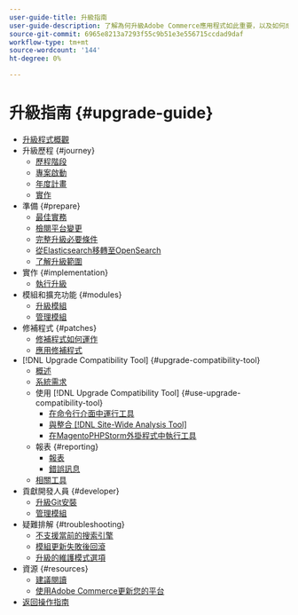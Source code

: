 ```yaml
---
user-guide-title: 升級指南
user-guide-description: 了解為何升級Adobe Commerce應用程式如此重要，以及如何成功規劃及執行升級。
source-git-commit: 6965e8213a7293f55c9b51e3e556715ccdad9daf
workflow-type: tm+mt
source-wordcount: '144'
ht-degree: 0%

---
```



# 升級指南 {#upgrade-guide}

- [升級程式概觀](overview.md)
- 升級歷程 {#journey}
   - [歷程階段](journey/phases.md)
   - [專案啟動](journey/project-launch.md)
   - [年度計畫](journey/annual-planning.md)
   - [實作](journey/implementation.md)
- 準備 {#prepare}
   - [最佳實務](prepare/best-practices.md)
   - [檢閱平台變更](prepare/platform-changes.md)
   - [完整升級必要條件](prepare/prerequisites.md)
   - [從Elasticsearch移轉至OpenSearch](prepare/opensearch-migration.md)
   - [了解升級範圍](prepare/scope.md)
- 實作 {#implementation}
   - [執行升級](implementation/perform-upgrade.md)
- 模組和擴充功能 {#modules}
   - [升級模組](modules/upgrade.md)
   - [管理模組](modules/manage.md)
- 修補程式 {#patches}
   - [修補程式如何運作](patches/overview.md)
   - [應用修補程式](patches/apply.md)
- [!DNL Upgrade Compatibility Tool] {#upgrade-compatibility-tool}
   - [概述](upgrade-compatibility-tool/overview.md)
   - [系統需求](upgrade-compatibility-tool/prerequisites.md)
   - 使用 [!DNL Upgrade Compatibility Tool] {#use-upgrade-compatibility-tool}
      - [在命令行介面中運行工具](upgrade-compatibility-tool/run.md)
      - [與整合 [!DNL Site-Wide Analysis Tool]](upgrade-compatibility-tool/integrate-analysis-tool.md)
      - [在MagentoPHPStorm外掛程式中執行工具](upgrade-compatibility-tool/run-configuration-phpstorm-plugin.md)
   - 報表 {#reporting}
      - [報表](upgrade-compatibility-tool/reports.md)
      - [錯誤訊息](upgrade-compatibility-tool/error-messages.md)
   - [相關工具](upgrade-compatibility-tool/related-tools.md)
- 貢獻開發人員 {#developer}
   - [升級Git安裝](developer/git-installs.md)
   - [管理模組](developer/manage-modules.md)
- 疑難排解 {#troubleshooting}
   - [不支援當前的搜索引擎](troubleshooting/search-engine-not-supported.md)
   - [模組更新失敗後回滾](troubleshooting/roll-back-after-update-failure.md)
   - [升級的維護模式選項](troubleshooting/maintenance-mode-options.md)
- 資源 {#resources}
   - [建議閱讀](resources/recommended-reading.md)
   - [使用Adobe Commerce更新您的平台](resources/recommended-upgrade-paths.md)
- [返回操作指南](https://experienceleague.adobe.com/docs/commerce-operations/operational-guides/home.html)

